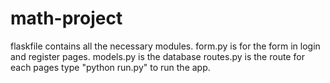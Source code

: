 # math-project
flaskfile contains all the necessary modules.
form.py is for the form in login and register pages.
models.py is the database 
routes.py is the route for each pages
type "python run.py" to run the app.
